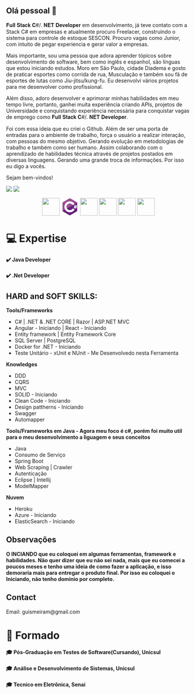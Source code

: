 ## Olá pessoal 👋

𝐅𝐮𝐥𝐥 𝐒𝐭𝐚𝐜𝐤 𝐂#/. 𝐍𝐄𝐓 𝐃𝐞𝐯𝐞𝐥𝐨𝐩𝐞𝐫 em desenvolvimento, já teve contato com a Stack C# em empresas e atualmente procuro Freelacer,  construindo o sistema para controle de estoque SESCON. Procuro vagas como Junior, com intuito de pegar experiencia e gerar valor a empresas.  

 
Mais importante, sou uma pessoa que adora aprender tópicos sobre desenvolvimento de software, bem como inglês e espanhol, são línguas que estou iniciando estudos. Moro em São Paulo, cidade Diadema e gosto de praticar esportes como corrida de rua, Musculação e também sou fã de esportes de lutas como Jiu-jitsu/kung-fu. Eu desenvolvi vários projetos para me desenvolver como profissional. 
 
Além disso, adoro desenvolver e aprimorar minhas habilidades em meu tempo livre, portanto, ganhei muita experiência criando APIs, projetos de Universidade e conquistando experiência necessária para conquistar vagas de emprego como 𝐅𝐮𝐥𝐥 𝐒𝐭𝐚𝐜𝐤 𝐂#/. 𝐍𝐄𝐓 𝐃𝐞𝐯𝐞𝐥𝐨𝐩𝐞𝐫. 
 
Foi com essa ideia que eu criei o Github. Além de ser uma porta de entradas para o ambiente de trabalho, força o usuário a realizar interação, com pessoas do mesmo objetivo. Gerando evolução em metodologias de trabalho e também como ser humano. Assim colaborando com o aprendizado de habilidades técnica através de projetos postados em diversas linguagens. Gerando uma grande troca de informações. Por isso eu digo a vocês. 
 
Sejam bem-vindos!  <br>

<p><div>
  <img height="180em" src="https://github-readme-stats.vercel.app/api?username=guismeiram&show_icons=true&theme=highcontrast&include_all_commits=true&count_private=true"/>
  <img height="180em" src="https://github-readme-stats.vercel.app/api/top-langs/?username=guismeiram&layout=compact&langs_count=7&theme=highcontrast"/>
</div></p>

<div style="text-align: center">
   <img height="48" width="48" src="https://cdn.jsdelivr.net/gh/devicons/devicon/icons/dotnetcore/dotnetcore-original.svg" />
   <img height="48" width="48" src="https://raw.githubusercontent.com/devicons/devicon/master/icons/csharp/csharp-original.svg">
   <img height="48" width="48" src="https://img.icons8.com/color/48/000000/microsoft-sql-server.png"/>
   <img height="48" width="48" src="https://cdn.jsdelivr.net/gh/devicons/devicon/icons/postgresql/postgresql-original.svg" />
   <img height="48" width="48" src="https://cdn.jsdelivr.net/gh/devicons/devicon/icons/git/git-plain.svg" /> 
   <img height="48" width="48" src="https://img.shields.io/badge/Heroku-430098?style=for-the-badge&logo=heroku&logoColor=white" />
</div>


#  💻 Expertise
#### <p>✔️ Java Developer</p>
#### <p>✔️ .Net Developer</p>

## HARD and SOFT SKILLS:

<b>Tools/Frameworks</b>
<ul>
  <li>C# | .NET & .NET CORE | Razor | ASP.NET MVC </li>
  <li>Angular - Iniciando | React - Iniciando</li>
  <li>Entity framework | Entity Framework Core</li>
  <li>SQL Server | PostgreSQL  </li> 
  <li>Docker for .NET - Iniciando</li>
  <li>Teste Unitário - xUnit e NUnit - Me Desenvolvedo nesta Ferramenta</li>
</ul>

<b>Knowledges</b>
<ul>
  <li>DDD</li>
  <li>CQRS</li>
  <li>MVC</li>
  <li>SOLID - Iniciando</li>
  <li>Clean Code - Iniciando</li>
  <li>Design pattherns - Iniciando</li> 
  <li>Swagger</li>
  <li>Automapper</li>
</ul>

<b>Tools/Frameworks em Java - Agora meu foco é c#, porém foi muito util para o meu desenvolvimento a liguagem e seus conceitos</b>
<ul>
  <li>Java </li>
  <li>Consumo de Serviço </li>
  <li>Spring Boot </li>
  <li>Web Scraping | Crawler </li> 
  <li>Autenticação</li>
  <li>Eclipse | Intellij</li>
  <li>ModelMapper</li>
</ul>

<b>Nuvem</b>
<ul>
   <li>Heroku</li>
   <li>Azure - Iniciando</li>
   <li>ElasticSearch - Iniciando</li>
</ul>

## Observações
<b>O INCIANDO que eu coloquei em algumas ferramentas, framework e habilidades. Não quer dizer que eu não sei nada, mais que eu comecei a 
poucos meses e tenho uma ideia de como fazer a aplicação, e isso demoraria mais para entregar o produto final. Por isso eu coloquei o Iniciando,
não tenho dominio por completo.</b><br>

## Contact
   <p>Email: guismeiram@gmail.com</p>

# 🧍 Formado
#### 🎓 Pós-Graduação em Testes de Software(Cursando), Unicsul
#### 🎓 Análise e Desenvolvimento de Sistemas, Unicsul
#### 🎓 Tecnico em Eletrônica, Senai
